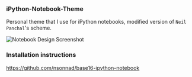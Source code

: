 ### iPython-Notebook-Theme
Personal theme that I use for iPython notebooks, modified version of `Neil Panchal`'s scheme.

![Notebook Design Screenshot]((/screenshot.png) "Notebook Design")

### Installation instructions
https://github.com/nsonnad/base16-ipython-notebook
